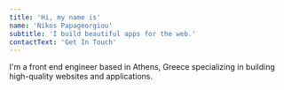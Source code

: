 ```yaml
---
title: 'Hi, my name is'
name: 'Nikos Papageorgiou'
subtitle: 'I build beautiful apps for the web.'
contactText: 'Get In Touch'
---
```


I'm a front end engineer based in Athens, Greece specializing in building high-quality websites and applications.
